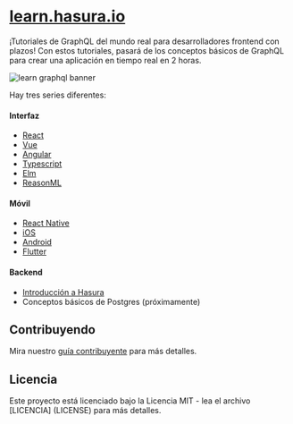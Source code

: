 # [learn.hasura.io](https://learn.hasura.io)

¡Tutoriales de GraphQL del mundo real para desarrolladores frontend con plazos!
Con estos tutoriales, pasará de los conceptos básicos de GraphQL para crear una aplicación en tiempo real en 2 horas.

![learn graphql banner](https://storage.googleapis.com/graphql-engine-cdn.hasura.io/learn-hasura/assets/homepage/learn-banner.png)

Hay tres series diferentes:

#### Interfaz

- [React](https://learn.hasura.io/graphql/react)
- [Vue](https://learn.hasura.io/graphql/vue)
- [Angular](https://learn.hasura.io/graphql/angular-apollo)
- [Typescript](https://learn.hasura.io/graphql/typescript-react-apollo)
- [Elm](https://learn.hasura.io/graphql/elm-graphql)
- [ReasonML](https://learn.hasura.io/graphql/reason-react-apollo)

#### Móvil

- [React Native](https://learn.hasura.io/graphql/react-native)
- [iOS](https://learn.hasura.io/graphql/ios)
- [Android](https://learn.hasura.io/graphql/android)
- [Flutter](https://learn.hasura.io/graphql/flutter-graphql)

#### Backend

- [Introducción a Hasura](https://learn.hasura.io/graphql/hasura)
- Conceptos básicos de Postgres (próximamente)

## Contribuyendo

Mira nuestro [guía contribuyente](CONTRIBUTING.md) para más detalles.

## Licencia
Este proyecto está licenciado bajo la Licencia MIT - lea el archivo [LICENCIA] (LICENSE) para más detalles.
